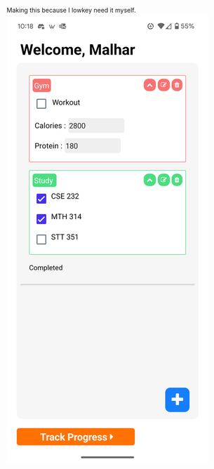 Making this because I lowkey need it myself.
![alt text](https://github.com/mkhisty/Pravas/blob/main/Screenshot_20250604-221825.png)
